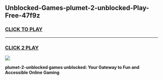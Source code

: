 
## Unblocked-Games-plumet-2-unblocked-Play-Free-47f9z
<h3>
<a href="https://premium76.site?title=plumet-2-unblocked&ref=23A">CLICK TO PLAY</a></h3>
<hr>

<h3>
<a href="https://premium76.site?title=plumet-2-unblocked&ref=23A">CLICK 2 PLAY</a>
  
</h3>

<a href="https://premium76.site?title=plumet-2-unblocked&ref=23A"><img src="https://clearcache.store/games.png"></a>


**plumet-2-unblocked games unblocked: Your Gateway to Fun and Accessible Online Gaming**
